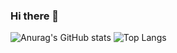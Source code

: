 ### Hi there 👋

<!--
**Shinwj6464/Shinwj6464** is a ✨ _special_ ✨ repository because its `README.md` (this file) appears on your GitHub profile.

Here are some ideas to get you started:

- 🔭 I’m currently working on ...
- 🌱 I’m currently learning ...
- 👯 I’m looking to collaborate on ...
- 🤔 I’m looking for help with ...
- 💬 Ask me about ...
- 📫 How to reach me: ...
- 😄 Pronouns: ...
- ⚡ Fun fact: ...
-->
![Anurag's GitHub stats](https://github-readme-stats.vercel.app/api?username=Shinwj6464&show_icons=true&theme=merko)
![Top Langs](https://github-readme-stats.vercel.app/api/top-langs/?username=Shinwj6464anuraghazra&layout=compact)
